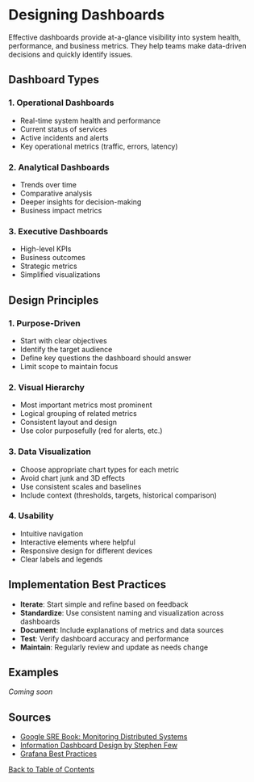 # Designing Dashboards

Effective dashboards provide at-a-glance visibility into system health, performance, and business metrics. They help teams make data-driven decisions and quickly identify issues.

## Dashboard Types

### 1. Operational Dashboards
- Real-time system health and performance
- Current status of services
- Active incidents and alerts
- Key operational metrics (traffic, errors, latency)

### 2. Analytical Dashboards
- Trends over time
- Comparative analysis
- Deeper insights for decision-making
- Business impact metrics

### 3. Executive Dashboards
- High-level KPIs
- Business outcomes
- Strategic metrics
- Simplified visualizations

## Design Principles

### 1. Purpose-Driven
- Start with clear objectives
- Identify the target audience
- Define key questions the dashboard should answer
- Limit scope to maintain focus

### 2. Visual Hierarchy
- Most important metrics most prominent
- Logical grouping of related metrics
- Consistent layout and design
- Use color purposefully (red for alerts, etc.)

### 3. Data Visualization
- Choose appropriate chart types for each metric
- Avoid chart junk and 3D effects
- Use consistent scales and baselines
- Include context (thresholds, targets, historical comparison)

### 4. Usability
- Intuitive navigation
- Interactive elements where helpful
- Responsive design for different devices
- Clear labels and legends

## Implementation Best Practices

- **Iterate**: Start simple and refine based on feedback
- **Standardize**: Use consistent naming and visualization across dashboards
- **Document**: Include explanations of metrics and data sources
- **Test**: Verify dashboard accuracy and performance
- **Maintain**: Regularly review and update as needs change

## Examples

*Coming soon*

## Sources

- [Google SRE Book: Monitoring Distributed Systems](https://sre.google/sre-book/monitoring-distributed-systems/)
- [Information Dashboard Design by Stephen Few](https://www.perceptualedge.com/library.php)
- [Grafana Best Practices](https://grafana.com/docs/grafana/latest/best-practices/)

[Back to Table of Contents](/README.md)